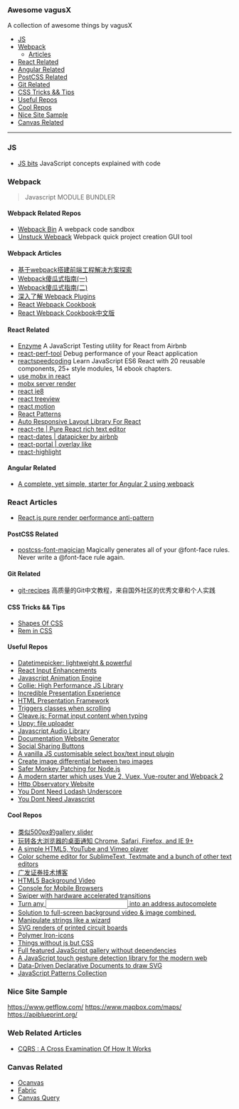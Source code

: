 ### **Awesome vagusX**

A collection of awesome things by vagusX

- [JS](#javascript)
- [Webpack](#webpack)
  - [Articles](#webpack-articles)
- [React Related](#react-related)
- [Angular Related](#angular-related)
- [PostCSS Related](#postcss-related)
- [Git Related](#git-related)
- [CSS Tricks && Tips](#css-tricks-tips)
- [Useful Repos](#useful-repos)
- [Cool Repos](#cool-repos)
- [Nice Site Sample](#nice-site-sample)
- [Canvas Related](#canvas-related)

----------
### JS
* [JS bits](https://github.com/vasanthk/js-bits) JavaScript concepts explained with code

### Webpack
> Javascript MODULE BUNDLER

#### Webpack Related Repos
* [Webpack Bin](http://www.webpackbin.com/EkBATOZRl) A webpack code sandbox
* [Unstuck Webpack](http://www.linuxenko.pro/unstuck-webpack) Webpack quick project creation GUI tool

#### Webpack Articles
* [基于webpack搭建前端工程解决方案探索](https://github.com/chemdemo/chemdemo.github.io/issues/10)
* [Webpack傻瓜式指南(一)](http://zhuanlan.zhihu.com/FrontendMagazine/20367175)
* [Webpack傻瓜式指南(二)](http://zhuanlan.zhihu.com/FrontendMagazine/20397902)
* [深入了解 Webpack Plugins](http://rhadow.github.io/2015/05/30/webpack-loaders-and-plugins/)
* [React Webpack Cookbook](https://christianalfoni.github.io/react-webpack-cookbook/)
* [React Webpack Cookbook中文版](https://fakefish.github.io/react-webpack-cookbook/)

#### React Related
* [Enzyme](http://airbnb.io/enzyme/) A JavaScript Testing utility for React from Airbnb
* [react-perf-tool](https://github.com/RamonGebben/react-perf-tool) Debug performance of your React application
* [reactspeedcoding](https://github.com/manavsehgal/reactspeedcoding) Learn JavaScript ES6 React with 20 reusable components, 25+ style modules, 14 ebook chapters.
* [use mobx in react](http://stackoverflow.com/questions/35850871/how-to-connect-state-to-props-with-mobx-js-observer-when-use-es6-class)
* [mobx server render](https://github.com/kuuup/mobx-ssr-example)
* [react ie8](https://github.com/xcatliu/react-ie8)
* [react treeview](https://github.com/chenglou/react-treeview)
* [react motion](https://github.com/chenglou/react-motion)
* [React Patterns](https://github.com/planningcenter/react-patterns)
* [Auto Responsive Layout Library For React](https://github.com/xudafeng/autoresponsive-react)
* [react-rte | Pure React rich text editor](https://github.com/sstur/react-rte)
* [react-dates | datapicker by airbnb](https://github.com/airbnb/react-dates)
* [react-portal | overlay like](https://github.com/tajo/react-portal)
* [react-highlight](https://github.com/akiran/react-highlight)

#### Angular Related
* [A complete, yet simple, starter for Angular 2 using webpack](https://github.com/preboot/angular2-webpack)

### React Articles
* [React.js pure render performance anti-pattern](https://medium.com/@esamatti/react-js-pure-render-performance-anti-pattern-fb88c101332f#.q1q44txnb)

#### PostCSS Related
* [postcss-font-magician](https://github.com/jonathantneal/postcss-font-magician) Magically generates all of your @font-face rules. Never write a @font-face rule again.

#### Git Related
* [git-recipes](https://github.com/geeeeeeeeek/git-recipes/wiki) 高质量的Git中文教程，来自国外社区的优秀文章和个人实践

#### CSS Tricks && Tips
* [Shapes Of CSS](https://css-tricks.com/examples/ShapesOfCSS/)
* [Rem in CSS](https://segmentfault.com/a/1190000003690140)

#### Useful Repos
* [Datetimepicker: lightweight & powerful](https://chmln.github.io/flatpickr)
* [React Input Enhancements](https://github.com/alexkuz/react-input-enhancements)
* [Javascript Animation Engine](https://github.com/juliangarnier/anime)
* [Collie: High Performance JS Library](http://jindo.dev.naver.com/collie/index.html#about)
* [Incredible Presentation Experience](https://github.com/impress/impress.js)
* [HTML Presentation Framework](https://github.com/hakimel/reveal.js)
* [Triggers classes when scrolling](https://github.com/terwanerik/ScrollTrigger)
* [Cleave.js: Format input content when typing](https://github.com/nosir/cleave.js)
* [Uppy: file uploader](https://github.com/transloadit/uppy)
* [Javascript Audio Library](https://github.com/goldfire/howler.js)
* [Documentation Website Generator](https://github.com/docpress/docpress)
* [Social Sharing Buttons](https://github.com/mxstbr/sharingbuttons.io)
* [A vanilla JS customisable select box/text input plugin](https://github.com/jshjohnson/Choices)
* [Create image differential between two images](https://github.com/uber/image-diff)
* [Safer Monkey Patching for Node.js](https://github.com/othiym23/shimmer)
* [ A modern starter which uses Vue 2, Vuex, Vue-router and Webpack 2](https://github.com/egoist/vuepack)
* [Http Observatory Website](https://mozilla.github.io/http-observatory-website/)
* [You Dont Need Lodash Underscore](https://github.com/you-dont-need/You-Dont-Need-Lodash-Underscore)
* [You Dont Need Javascript](https://github.com/you-dont-need/You-Dont-Need-Javascript)

#### Cool Repos
* [类似500px的gallery slider](https://github.com/dimsemenov/PhotoSwipe)
* [玩转各大浏览器的桌面通知 Chrome, Safari, Firefox, and IE 9+](https://github.com/Nickersoft/push.js)
* [A simple HTML5, YouTube and Vimeo player](https://github.com/Selz/plyr)
* [Color scheme editor for SublimeText, Textmate and a bunch of other text editors](https://github.com/aziz/tmTheme-Editor)
* [广发证券技术博客](https://github.com/gf-rd/blog/issues)
* [HTML5 Background Video](https://github.com/rishabhp/bideo.js)
* [Console for Mobile Browsers](https://github.com/liriliri/eruda)
* [Swiper with hardware accelerated transitions](https://github.com/nolimits4web/swiper/)
* [Turn any <input> into an address autocomplete](https://github.com/algolia/places/)
* [Solution to full-screen background video & image combined.](https://github.com/dvLden/Vidage)
* [Manipulate strings like a wizard](https://github.com/Rich-Harris/magic-string)
* [SVG renders of printed circuit boards](https://github.com/tracespace/pcb-stackup)
* [Polymer Iron-icons](https://elements.polymer-project.org/elements/iron-icons?view=demo:demo/index.html)
* [Things without js but CSS](https://github.com/NamPNQ/You-Dont-Need-Javascript)
* [Full featured JavaScript gallery without dependencies](https://github.com/sachinchoolur/lightgallery.js)
* [A JavaScript touch gesture detection library for the modern web](https://github.com/zingchart/zingtouch)
* [Data-Driven Declarative Documents to draw SVG](https://github.com/joelburget/d4)
* [JavaScript Patterns Collection](https://github.com/shichuan/javascript-patterns)

### Nice Site Sample
https://www.getflow.com/
https://www.mapbox.com/maps/
https://apiblueprint.org/

### Web Related Articles
* [CQRS : A Cross Examination Of How It Works](http://www.codeproject.com/Articles/991648/CQRS-A-Cross-Examination-Of-How-It-Works)

### Canvas Related
* [Ocanvas](http://ocanvas.org/)
* [Fabric](http://fabricjs.com/)
* [Canvas Query](http://canvasquery.com/)
